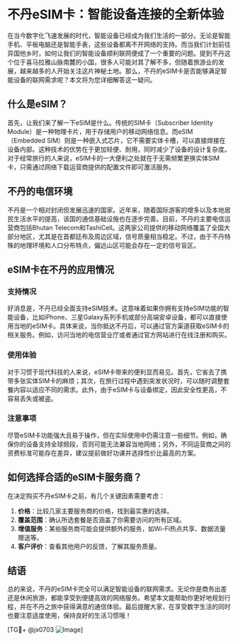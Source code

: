 # 不丹eSIM卡：智能设备连接的全新体验

在当今数字化飞速发展的时代，智能设备已经成为我们生活的一部分。无论是智能手机、平板电脑还是智能手表，这些设备都离不开网络的支持。而当我们计划前往异国他乡时，如何让我们的智能设备顺利联网便成了一个重要的问题。提到不丹这个位于喜马拉雅山脉南麓的小国，很多人可能对其了解不多，但随着旅游业的发展，越来越多的人开始关注这片神秘土地。那么，不丹的eSIM卡是否能够满足智能设备的联网需求呢？本文将为您详细解答这一疑问。

## 什么是eSIM？

首先，让我们来了解一下eSIM是什么。传统的SIM卡（Subscriber Identity Module）是一种物理卡片，用于存储用户的移动网络信息。而eSIM（Embedded SIM）则是一种嵌入式芯片，它不需要实体卡槽，可以直接焊接在设备内部。这种技术的优势在于更加轻便、耐用，同时减少了设备的设计复杂度。对于经常旅行的人来说，eSIM卡的一大便利之处就在于无需频繁更换实体SIM卡，只需通过网络下载运营商提供的配置文件即可激活服务。

## 不丹的电信环境

不丹是一个相对封闭但发展迅速的国家。近年来，随着国际游客的增多以及本地居民生活水平的提高，该国的通信基础设施也在逐步完善。目前，不丹的主要电信运营商包括Bhutan Telecom和TashiCell。这两家公司提供的移动网络覆盖了全国大部分地区，尤其是在首都廷布及周边区域，信号质量相当稳定。不过，由于不丹特殊的地理环境和人口分布特点，偏远山区可能会存在一定的信号盲区。

## eSIM卡在不丹的应用情况

### 支持情况

好消息是，不丹已经全面支持eSIM技术。这意味着如果你拥有支持eSIM功能的智能设备，比如iPhone、三星Galaxy系列手机或部分高端安卓设备，都可以直接使用当地的eSIM卡。具体来说，当你抵达不丹后，可以通过官方渠道获取eSIM卡的相关服务。例如，访问当地的电信营业厅或者通过官方网站进行在线注册和购买。

### 使用体验

对于习惯于现代科技的人来说，eSIM卡带来的便利显而易见。首先，它省去了携带多张实体SIM卡的麻烦；其次，在旅行过程中遇到突发状况时，可以随时调整套餐内容以适应不同的需求。此外，由于eSIM卡与设备绑定，因此安全性更高，不容易丢失或被盗。

### 注意事项

尽管eSIM卡功能强大且易于操作，但在实际使用中仍需注意一些细节。例如，确保你的设备支持全球频段，否则可能无法兼容当地网络；另外，不同运营商之间的资费标准可能存在差异，建议提前做好功课并选择性价比最高的方案。

## 如何选择合适的eSIM卡服务商？

在决定购买不丹eSIM卡之前，有几个关键因素需要考虑：

1. **价格**：比较几家主要服务商的价格，找到最实惠的选择。
2. **覆盖范围**：确认所选套餐是否涵盖了你需要访问的所有区域。
3. **增值服务**：某些服务商可能会提供额外的服务，如Wi-Fi热点共享、数据流量赠送等。
4. **客户评价**：查看其他用户的反馈，了解其服务质量。

## 结语

总的来说，不丹的eSIM卡完全可以满足智能设备的联网需求。无论你是商务出差还是休闲旅游，都能享受到便捷高效的网络服务。希望本文能帮助你更好地规划行程，并在不丹之旅中获得满意的通信体验。最后提醒大家，在享受数字生活的同时也要注意适度使用，保持良好的生活习惯哦！

[TG💪+ @jx0703 ![Image](https://github.com/user-attachments/assets/dbca1d08-cadb-493c-b0ec-ad6f7a83f270)]